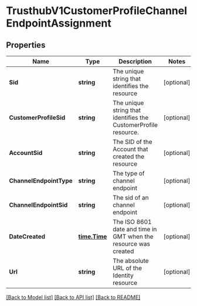 # TrusthubV1CustomerProfileChannelEndpointAssignment

## Properties

Name | Type | Description | Notes
------------ | ------------- | ------------- | -------------
**Sid** | **string** | The unique string that identifies the resource |[optional] 
**CustomerProfileSid** | **string** | The unique string that identifies the CustomerProfile resource. |[optional] 
**AccountSid** | **string** | The SID of the Account that created the resource |[optional] 
**ChannelEndpointType** | **string** | The type of channel endpoint |[optional] 
**ChannelEndpointSid** | **string** | The sid of an channel endpoint |[optional] 
**DateCreated** | [**time.Time**](time.Time.md) | The ISO 8601 date and time in GMT when the resource was created |[optional] 
**Url** | **string** | The absolute URL of the Identity resource |[optional] 

[[Back to Model list]](../README.md#documentation-for-models) [[Back to API list]](../README.md#documentation-for-api-endpoints) [[Back to README]](../README.md)



